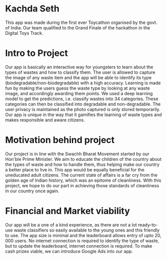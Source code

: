 # Kachda Seth
This app was made during the first ever Toycathon organised by the govt. of India. Our team qualified to the Grand Finale of the hackathon in the Digital Toys Track.

# Intro to Project
Our app is basically an interactive way for youngsters to learn about the types of wastes and how to classify them. The user is allowed to capture the image of any waste item and the app will be able to identify its type (biodegradable/non-biodegradable) with a high accuracy. Learning is made fun by making the users guess the waste type by looking at any waste image, and accordingly awarding them points. 
We used a deep learning model to get the predictions, i.e. classify wastes into 34 categories. These categories can then be classified into degradable and non-degradable. The user privacy is maintained as the photo captured is only stored temporarily.
Our app is unique in the way that it gamifies the learning of waste types and makes responsible and aware citizens.

# Motivation behind project
Our project is in line with the Swachh Bharat Movement started by our Hon'ble Prime Minister. We aim to educate the children of the country about the types of waste and how to handle them, thus helping make our country a better place to live in. This app would be equally beneficial for the uneducated adult citizens.
The current state of affairs is a far cry from the golden age of Indian history, which was an epitome of cleanliness. With this project, we hope to do our part in achieving those standards of cleanliness in our country once again.

# Financial and Market viability
Our app will be a one of a kind experience, as there are not a lot ready-to-use waste classifiers so easily available to the young ones and this friendly to use. The app size is minimal and the leaderboard allows entry of upto 20, 000 users. No internet connection is required to identify the type of waste, but to update the leaderboard, internet connection is required. To make cash prizes viable, we can introduce Google Ads into our app.

